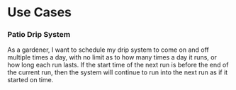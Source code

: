 # Use Cases

### Patio Drip System

As a gardener, I want to schedule my drip system to come on and off multiple times a day, with no limit as to how many times a day it runs, or how long each run lasts. If the start time of the next run is before the end of the current run, then the system will continue to run into the next run as if it started on time.